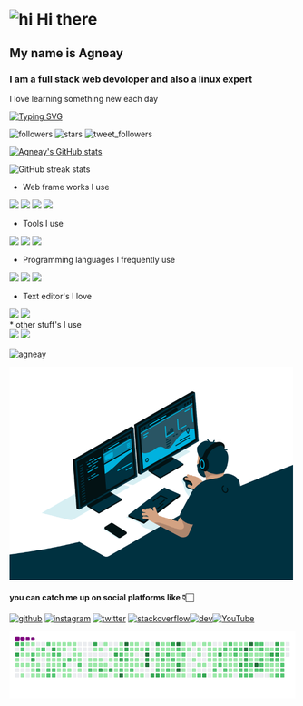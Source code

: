 <!--- A little about myself -->
# <img src="https://user-images.githubusercontent.com/1303154/88677602-1635ba80-d120-11ea-84d8-d263ba5fc3c0.gif" width="24px" alt="hi">  Hi there 
## My name is Agneay
### I am a full stack web devoloper and also a linux expert
I love learning something new each day

[![Typing SVG](https://readme-typing-svg.herokuapp.com?color=%2336BCF7&lines=Hey+happy+to+see+you+here)](https://git.io/typing-svg)

![followers](https://img.shields.io/github/followers/agneay?style=for-the-badge)
![stars](https://img.shields.io/github/stars/agneay?style=for-the-badge)
![tweet_followers](https://img.shields.io/twitter/follow/agneay?style=for-the-badge)

<!-- Github stats -->
[![Agneay's GitHub stats](https://github-readme-stats.vercel.app/api?username=Agneay&show_icons=true&theme=dracula)](https://github.com/anuraghazra/github-readme-stats)  

![GitHub streak stats](https://github-readme-streak-stats.herokuapp.com/?user=agneay)  
* Web frame works I use
<div align="left">
  <img src="https://media.giphy.com/media/XEDIHHp3i8bVoEdxd7/giphy.gif" width="100">
  <img src="https://i.giphy.com/media/eNAsjO55tPbgaor7ma/200w.webp" width="100">
  <img src="https://i.giphy.com/media/VgGthkhUvGgOit7Y9i/200.webp" width="100">
  <img src="https://media.giphy.com/media/Y1q8LF4Fc6DoQYC3fi/giphy.gif" width="100">
</div>

* Tools I use
<div align="left">
  <img src="https://i.giphy.com/media/KzJkzjggfGN5Py6nkT/200.webp" width="100">
 
  <img src="https://media.giphy.com/media/kdFc8fubgS31b8DsVu/giphy.gif" width="100">
  <img src="https://media.giphy.com/media/Ri2TUcKlaOcaDBxFpY/giphy.gif" width="100">
  
</div>

* Programming languages I frequently use
<div align="left">
  <img src="https://media3.giphy.com/media/ln7z2eWriiQAllfVcn/200w.webp" width="100">
  <img src="https://i.giphy.com/media/LMt9638dO8dftAjtco/200.webp" width="100">
  <img src="https://media.giphy.com/media/JqDcpPX8vWahUny0pE/giphy.gif" width="100">
</div>

* Text editor's I love
 <div align="left">
 <img src="https://media.giphy.com/media/jnDKffgCfGYOp6cMTK/giphy.gif" width="100">
 <img src="https://i.giphy.com/media/IdyAQJVN2kVPNUrojM/200.webp" width="100">
 </div> 
* other stuff's I use
<div align="left">
  <img src="https://media.giphy.com/media/Sr8xDpMwVKOHUWDVRD/giphy.gif" width="100">
  <img src="https://media.giphy.com/media/XAxylRMCdpbEWUAvr8/giphy.gif" width="100">
</div>
<p><img align="center" src="https://github-readme-stats.vercel.app/api/top-langs?username=agneay&show_icons=true&locale=en&layout=compact" alt="agneay" /></p>

<img src="code.gif" width="500">

<!-- Contact me -->
#### you can catch me up on social platforms like 👇🏻
[<img src='https://cdn.jsdelivr.net/npm/simple-icons@3.0.1/icons/github.svg' alt='github' height='40'>](https://github.com/agneay)  [<img src='https://cdn.jsdelivr.net/npm/simple-icons@3.0.1/icons/instagram.svg' alt='instagram' height='40'>](https://www.instagram.com/agneaybnair/)  [<img src='https://cdn.jsdelivr.net/npm/simple-icons@3.0.1/icons/twitter.svg' alt='twitter' height='40'>](https://twitter.com/@agneay)  [<img
src='https://cdn.jsdelivr.net/npm/simple-icons@3.0.1/icons/stackoverflow.svg' alt='stackoverflow' height='40'>](https://stackoverflow.com/users/15565138)[<img src='https://cdn.jsdelivr.net/npm/simple-icons@3.0.1/icons/hashnode.svg' alt='dev' height='40'>](https://Agneay.hashnode.dev)[<img src='https://cdn.jsdelivr.net/npm/simple-icons@3.0.1/icons/youtube.svg' alt='YouTube' height='40'>](https://www.youtube.com/channel/UCnNHBTNAf_4g2fqmFKXLtJA)    


![snake gif](snake.gif)
